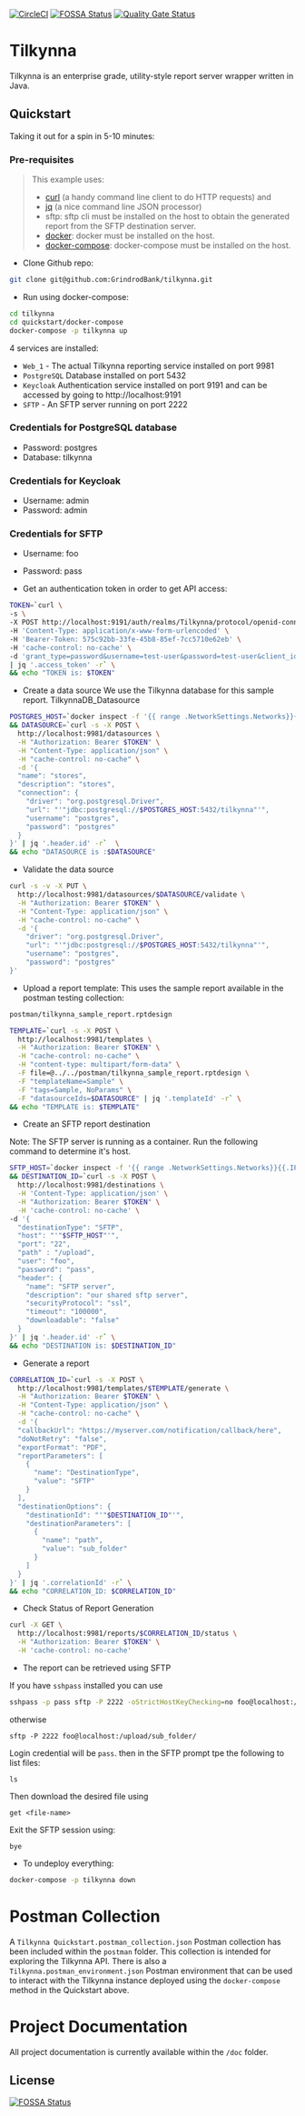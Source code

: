 [![CircleCI](https://circleci.com/gh/GrindrodBank/tilkynna.svg?style=svg)](https://circleci.com/gh/GrindrodBank/tilkynna)
[![FOSSA Status](https://app.fossa.com/api/projects/git%2Bgithub.com%2FGrindrodBank%2Ftilkynna.svg?type=shield)](https://app.fossa.com/projects/git%2Bgithub.com%2FGrindrodBank%2Ftilkynna?ref=badge_shield)
[![Quality Gate Status](https://sonarcloud.io/api/project_badges/measure?project=Grindrodbank_tilkynna&metric=alert_status)](https://sonarcloud.io/dashboard?id=Grindrodbank_tilkynna)

# Tilkynna
Tilkynna is an enterprise grade, utility-style report server wrapper written in Java.

## Quickstart

Taking it out for a spin in 5-10 minutes:

### Pre-requisites

> This example uses:
> * [curl](https://github.com/curl/curl) (a handy command line client to do HTTP requests) and 
> * [jq](https://stedolan.github.io/jq/) (a nice command line JSON processor)
> * sftp: sftp cli must be installed on the host to obtain the generated report from the SFTP destination server.
> * [docker](https://www.docker.com): docker must be installed on the host.
> * [docker-compose](https://docs.docker.com/compose/): docker-compose must be installed on the host.


* Clone Github repo:
```bash
git clone git@github.com:GrindrodBank/tilkynna.git
```

* Run using docker-compose:
```bash
cd tilkynna
cd quickstart/docker-compose
docker-compose -p tilkynna up
```

4 services are installed:
* `Web_1` - The actual Tilkynna reporting service installed on port 9981
* `PostgreSQL` Database installed on port 5432
* `Keycloak` Authentication service installed on port 9191 and can be accessed by going to http://localhost:9191
* `SFTP` - An SFTP server running on port 2222

### Credentials for PostgreSQL database
* Password: postgres
* Database: tilkynna

### Credentials for Keycloak
* Username: admin
* Password: admin

### Credentials for SFTP
* Username: foo
* Password: pass


* Get an authentication token in order to get API access:

```bash
TOKEN=`curl \
-s \
-X POST http://localhost:9191/auth/realms/Tilkynna/protocol/openid-connect/token \
-H 'Content-Type: application/x-www-form-urlencoded' \
-H 'Bearer-Token: 575c92bb-33fe-45b8-85ef-7cc5710e62eb' \
-H 'cache-control: no-cache' \
-d 'grant_type=password&username=test-user&password=test-user&client_id=tilkynna&client_secret=ee5c1c57-bf2f-43e6-9025-49344113c88d' \
| jq '.access_token' -r` \
&& echo "TOKEN is: $TOKEN"
```

* Create a data source 
We use the Tilkynna database for this sample report.
TilkynnaDB_Datasource

```bash
POSTGRES_HOST=`docker inspect -f '{{ range .NetworkSettings.Networks}}{{.IPAddress}}{{end}}' tilkynna_postgresql_1` \
&& DATASOURCE=`curl -s -X POST \
  http://localhost:9981/datasources \
  -H "Authorization: Bearer $TOKEN" \
  -H "Content-Type: application/json" \
  -H "cache-control: no-cache" \
  -d '{
  "name": "stores",
  "description": "stores",
  "connection": {
    "driver": "org.postgresql.Driver",
    "url": "'"jdbc:postgresql://$POSTGRES_HOST:5432/tilkynna"'",
    "username": "postgres",
    "password": "postgres"
  }
}' | jq '.header.id' -r`  \
&& echo "DATASOURCE is :$DATASOURCE"
```

* Validate the data source
```bash
curl -s -v -X PUT \
  http://localhost:9981/datasources/$DATASOURCE/validate \
  -H "Authorization: Bearer $TOKEN" \
  -H "Content-Type: application/json" \
  -H "cache-control: no-cache" \
  -d '{
    "driver": "org.postgresql.Driver",
    "url": "'"jdbc:postgresql://$POSTGRES_HOST:5432/tilkynna"'",
    "username": "postgres",
    "password": "postgres"
}'
```

* Upload a report template:
This uses the sample report available in the postman testing collection:

```bash
postman/tilkynna_sample_report.rptdesign
```

```bash
TEMPLATE=`curl -s -X POST \
  http://localhost:9981/templates \
  -H "Authorization: Bearer $TOKEN" \
  -H "cache-control: no-cache" \
  -H "content-type: multipart/form-data" \
  -F file=@../../postman/tilkynna_sample_report.rptdesign \
  -F "templateName=Sample" \
  -F "tags=Sample, NoParams" \
  -F "datasourceIds=$DATASOURCE" | jq '.templateId' -r` \
&& echo "TEMPLATE is: $TEMPLATE"
```

* Create an SFTP report destination

Note: The SFTP server is running as a container. Run the following command to determine it's host.

```bash
SFTP_HOST=`docker inspect -f '{{ range .NetworkSettings.Networks}}{{.IPAddress}}{{end}}' tilkynna_sftp_1` \
&& DESTINATION_ID=`curl -s -X POST \
  http://localhost:9981/destinations \
  -H 'Content-Type: application/json' \
  -H "Authorization: Bearer $TOKEN" \
  -H 'cache-control: no-cache' \
-d '{
  "destinationType": "SFTP",
  "host": "'"$SFTP_HOST"'",
  "port": "22",
  "path" : "/upload",
  "user": "foo",
  "password": "pass",
  "header": {
    "name": "SFTP server",
    "description": "our shared sftp server",
    "securityProtocol": "ssl",
    "timeout": "100000",
    "downloadable": "false"
  }
}' | jq '.header.id' -r` \
&& echo "DESTINATION is: $DESTINATION_ID"
```

* Generate a report

```bash
CORRELATION_ID=`curl -s -X POST \
  http://localhost:9981/templates/$TEMPLATE/generate \
  -H "Authorization: Bearer $TOKEN" \
  -H "Content-Type: application/json" \
  -H "cache-control: no-cache" \
  -d '{
  "callbackUrl": "https://myserver.com/notification/callback/here",
  "doNotRetry": "false",
  "exportFormat": "PDF",
  "reportParameters": [
    {
      "name": "DestinationType",
      "value": "SFTP"
    }
  ],
  "destinationOptions": {
    "destinationId": "'"$DESTINATION_ID"'",
    "destinationParameters": [
      {
        "name": "path",
        "value": "sub_folder"
      }
    ]
  }
}' | jq '.correlationId' -r` \
&& echo "CORRELATION_ID: $CORRELATION_ID"
```

* Check Status of Report Generation

```bash
curl -X GET \
  http://localhost:9981/reports/$CORRELATION_ID/status \
  -H "Authorization: Bearer $TOKEN" \
  -H 'cache-control: no-cache'
```

* The report can be retrieved using SFTP

If you have `sshpass` installed you can use
```bash
sshpass -p pass sftp -P 2222 -oStrictHostKeyChecking=no foo@localhost:/upload/sub_folder/$CORRELATION_ID.PDF
```

otherwise
```
sftp -P 2222 foo@localhost:/upload/sub_folder/
```
Login credential will be `pass`.
then in the SFTP prompt tpe the following to list files:
```
ls
```
Then download the desired file using
```
get <file-name>
```
Exit the SFTP session using:
```
bye
```


* To undeploy everything:

```bash
docker-compose -p tilkynna down
```

# Postman Collection

A `Tilkynna Quickstart.postman_collection.json` Postman collection has been included within the `postman` folder. This collection is intended for exploring the Tilkynna API. There is also a `Tilkynna.postman_environment.json` Postman environment that can be used to interact with the
Tilkynna instance deployed using the `docker-compose` method in the Quickstart above.

# Project Documentation

All project documentation is currently available within the `/doc` folder.

## License
[![FOSSA Status](https://app.fossa.io/api/projects/git%2Bgithub.com%2FGrindrodBank%2Ftilkynna.svg?type=large)](https://app.fossa.io/projects/git%2Bgithub.com%2FGrindrodBank%2Ftilkynna?ref=badge_large)
